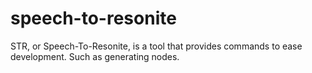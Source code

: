 # speech-to-resonite
STR, or Speech-To-Resonite, is a tool that provides commands to ease development. Such as generating nodes.
